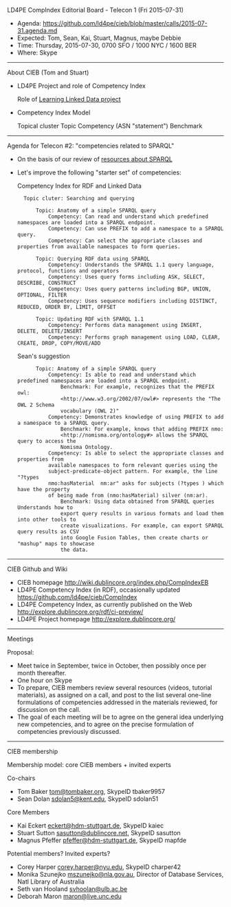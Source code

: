 LD4PE CompIndex Editorial Board - Telecon 1 (Fri 2015-07-31)

* Agenda:   https://github.com/ld4pe/cieb/blob/master/calls/2015-07-31.agenda.md
* Expected: Tom, Sean, Kai, Stuart, Magnus, maybe Debbie
* Time:     Thursday, 2015-07-30, 0700 SFO / 1000 NYC / 1600 BER
* Where:    Skype

----------------------------------------------------------------------
About CIEB (Tom and Stuart)

*  LD4PE Project and role of Competency Index

    Role of [Learning Linked Data project](http://lld.ischool.uw.edu/learning/)

*  Competency Index Model

    Topical cluster
    Topic 
    Competency (ASN "statement")
    Benchmark

----------------------------------------------------------------------
Agenda for Telecon #2: "competencies related to SPARQL"

* On the basis of our review of [resources about SPARQL](https://github.com/ld4pe/cieb/blob/master/calls/2015-07-30.review_list_SPARQL.md)

* Let's improve the following "starter set" of competencies:

    Competency Index for RDF and Linked Data

        Topic cluter: Searching and querying

            Topic: Anatomy of a simple SPARQL query    
                Competency: Can read and understand which predefined namespaces are loaded into a SPARQL endpoint.
                Competency: Can use PREFIX to add a namespace to a SPARQL query.
                Competency: Can select the appropriate classes and properties from available namespaces to form queries.

            Topic: Querying RDF data using SPARQL 
                Competency: Understands the SPARQL 1.1 query language, protocol, functions and operators
                Competency: Uses query forms including ASK, SELECT, DESCRIBE, CONSTRUCT
                Competency: Uses query patterns including BGP, UNION, OPTIONAL, FILTER
                Competency: Uses sequence modifiers including DISTINCT, REDUCED, ORDER BY, LIMIT, OFFSET

            Topic: Updating RDF with SPARQL 1.1    
                Competency: Performs data management using INSERT, DELETE, DELETE/INSERT
                Competency: Performs graph management using LOAD, CLEAR, CREATE, DROP, COPY/MOVE/ADD

    Sean's suggestion

            Topic: Anatomy of a simple SPARQL query    
                Competency: Is able to read and understand which predefined namespaces are loaded into a SPARQL endpoint.
                    Benchmark: For example, recognizes that the PREFIX owl:
                    <http://www.w3.org/2002/07/owl#> represents the "The OWL 2 Schema
                    vocabulary (OWL 2)"
                Competency: Demonstrates knowledge of using PREFIX to add a namespace to a SPARQL query.    
                    Benchmark: For example, knows that adding PREFIX nmo:
                    <http://nomisma.org/ontology#> allows the SPARQL query to access the
                    Nomisma Ontology.
                Competency: Is able to select the appropriate classes and properties from
                available namespaces to form relevant queries using the
                subject-predicate-object pattern. For example, the line "?types
                nmo:hasMaterial  nm:ar" asks for subjects (?types ) which have the property
                of being made from (nmo:hasMaterial) silver (nm:ar).
                    Benchmark: Using data obtained from SPARQL queries Understands how to
                    export query results in various formats and load them into other tools to
                    create visualizations. For example, can export SPARQL query results as CSV
                    into Google Fusion Tables, then create charts or "mashup" maps to showcase
                    the data.

----------------------------------------------------------------------
CIEB Github and Wiki

-  CIEB homepage
   http://wiki.dublincore.org/index.php/CompIndexEB
-  LD4PE Competency Index (in RDF), occasionally updated
   https://github.com/ld4pe/cieb/CompIndex
-  LD4PE Competency Index, as currently published on the Web
   http://explore.dublincore.org/rdf/ci-preview/
-  LD4PE Project homepage
   http://explore.dublincore.org/

----------------------------------------------------------------------
Meetings

Proposal: 
* Meet twice in September, twice in October, then possibly once 
  per month thereafter.
* One hour on Skype
* To prepare, CIEB members review several resources (videos, tutorial 
  materials), as assigned on a call, and post to the list several one-line 
  formulations of competencies addressed in the materials reviewed, for
  discussion on the call.
* The goal of each meeting will be to agree on the general idea underlying 
  new competencies, and to agree on the precise formulation of competencies
  previously discussed.

----------------------------------------------------------------------
CIEB membership

Membership model: core CIEB members + invited experts

Co-chairs
* Tom Baker <tom@tombaker.org>, SkypeID tbaker9957
* Sean Dolan <sdolan5@kent.edu>, SkypeID sdolan51

Core Members
* Kai Eckert <eckert@hdm-stuttgart.de>, SkypeID kaiec
* Stuart Sutton <sasutton@dublincore.net>, SkypeID sasutton
* Magnus Pfeffer <pfeffer@hdm-stuttgart.de>, SkypeID mapfde

Potential members?  Invited experts?
* Corey Harper <corey.harper@nyu.edu>, SkypeID charper42
* Monika Szunejko <mszunejko@nla.gov.au>, Director of Database Services, Natl Library of Australia 
* Seth van Hooland <svhoolan@ulb.ac.be>
* Deborah Maron <maron@live.unc.edu>
